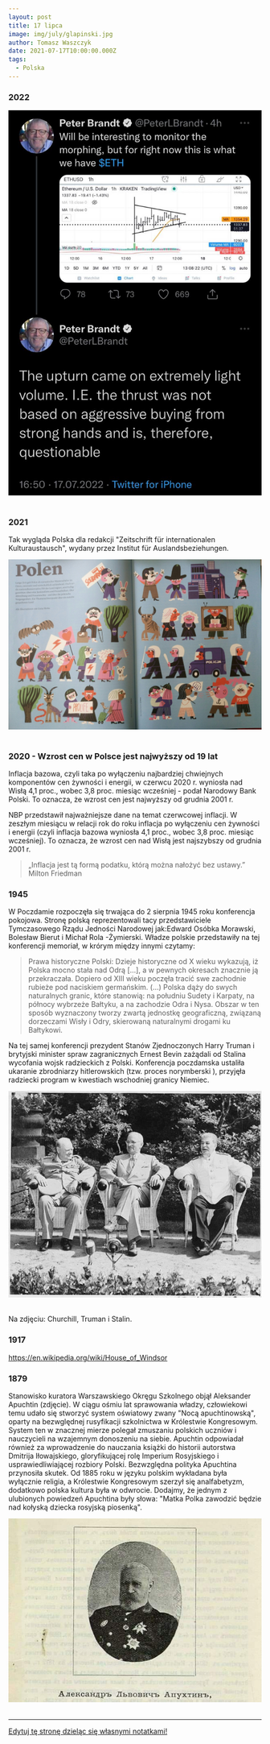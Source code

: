 ```yaml
---
layout: post
title: 17 lipca
image: img/july/glapinski.jpg
author: Tomasz Waszczyk
date: 2021-07-17T10:00:00.000Z
tags:
  - Polska
---
```


### 2022

<img src="./img/july/petereth.jpeg"><br><br>

### 2021

Tak wygląda Polska dla redakcji "Zeitschrift für internationalen Kulturaustausch",  wydany przez Institut für Auslandsbeziehungen.

<img src="./img/july/polskazeitschrift.jpeg"><br><br>

### 2020 - Wzrost cen w Polsce jest najwyższy od 19 lat

Inflacja bazowa, czyli taka po wyłączeniu najbardziej chwiejnych komponentów cen żywności i energii, w czerwcu 2020 r. wyniosła nad Wisłą 4,1 proc., wobec 3,8 proc. miesiąc wcześniej - podał Narodowy Bank Polski. To oznacza, że wzrost cen jest najwyższy od grudnia 2001 r.

NBP przedstawił najważniejsze dane na temat czerwcowej inflacji. W zeszłym miesiącu w relacji rok do roku inflacja po wyłączeniu cen żywności i energii (czyli inflacja bazowa wyniosła 4,1 proc., wobec 3,8 proc. miesiąc wcześniej). To oznacza, że wzrost cen nad Wisłą jest najszybszy od grudnia 2001 r. 

> „Inflacja jest tą formą podatku, którą można nałożyć bez ustawy.” Milton Friedman

### 1945

W Poczdamie rozpoczęła się trwająca do 2 sierpnia 1945 roku konferencja pokojowa. 
Stronę polską reprezentowali tacy  przedstawiciele Tymczasowego Rządu Jedności Narodowej jak:Edward Osóbka Morawski, Bolesław Bierut i Michał Rola -Żymierski.
Władze polskie przedstawiły na tej konferencji memoriał, w krórym między innymi czytamy:

> Prawa historyczne Polski: Dzieje historyczne od X wieku wykazują, iż Polska mocno stała nad Odrą [...], a w pewnych okresach znacznie ją przekraczała. Dopiero od XIII wieku poczęła tracić swe zachodnie rubieże pod naciskiem germańskim. (...) Polska dąży do swych naturalnych granic, które stanowią: na południu Sudety i Karpaty, na północy wybrzeże Bałtyku, a na zachodzie Odra i Nysa. Obszar w ten sposób wyznaczony tworzy zwartą jednostkę geograficzną, związaną dorzeczami Wisły i Odry, skierowaną naturalnymi drogami ku Bałtykowi.

Na tej samej konferencji prezydent Stanów Zjednoczonych Harry Truman i brytyjski minister spraw zagranicznych Ernest Bevin zażądali od Stalina wycofania wojsk radzieckich z Polski.
Konferencja poczdamska ustaliła ukaranie zbrodniarzy hitlerowskich (tzw. proces norymberski ), przyjęła radziecki program w kwestiach wschodniej granicy Niemiec.

<img src="./img/july/poczdam.jpg"><br><br>

Na zdjęciu: Churchill, Truman i Stalin.
### 1917

https://en.wikipedia.org/wiki/House_of_Windsor

### 1879

Stanowisko kuratora Warszawskiego Okręgu Szkolnego objął Aleksander Apuchtin (zdjęcie). 
W ciągu ośmiu lat sprawowania władzy, człowiekowi temu udało się stworzyć system oświatowy zwany "Nocą apuchtinowską", oparty na bezwględnej rusyfikacji szkolnictwa w Królestwie Kongresowym. System ten w znacznej mierze polegał zmuszaniu polskich uczniów i nauczycieli na wzajemnym donoszeniu na siebie. 
Apuchtin odpowiadał również za wprowadzenie do nauczania książki do historii autorstwa Dmitrija Iłowajskiego, gloryfikującej rolę Imperium Rosyjskiego i usprawiedliwiającej rozbiory Polski. 
Bezwzględna polityka Apuchtina przynosiła skutek. Od 1885 roku w języku polskim wykładana była wyłącznie religia, a Królestwie Kongresowym szerzył się analfabetyzm, dodatkowo polska kultura była w odwrocie.
Dodajmy, że jednym z ulubionych powiedzeń Apuchtina były słowa: "Matka Polka zawodzić będzie nad kołyską dziecka rosyjską piosenką".

<img src="./img/july/rusyfikacja.jpg"><br><br>

---

<a href="https://github.com/TomaszWaszczyk/historia.waszczyk.com/edit/master/src/content/july-17.md" target="_blank">Edytuj tę stronę dzieląc się własnymi notatkami!</a>
